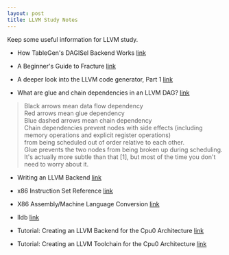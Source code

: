 ```yaml
---
layout: post
title: LLVM Study Notes
---
```


Keep some useful information for LLVM study.

* How TableGen's DAGISel Backend Works [link](https://github.com/draperlaboratory/fracture/wiki/How-TableGen's-DAGISel-Backend-Works)

* A Beginner's Guide to Fracture [link](https://github.com/draperlaboratory/fracture/wiki/A-Beginner%27s-Guide-to-Fracture)

* A deeper look into the LLVM code generator, Part 1 [link](http://eli.thegreenplace.net/2013/02/25/a-deeper-look-into-the-llvm-code-generator-part-1)

* What are glue and chain dependencies in an LLVM DAG? [link](http://stackoverflow.com/questions/33005061/what-are-glue-and-chain-dependencies-in-an-llvm-dag)
> Black arrows mean data flow dependency  
> Red arrows mean glue dependency  
> Blue dashed arrows mean chain dependency  
> Chain dependencies prevent nodes with side effects (including memory operations and explicit register operations)   
> from being scheduled out of order relative to each other.  
> Glue prevents the two nodes from being broken up during scheduling.   
> It's actually more subtle than that [1], but most of the time you don't need to worry about it.

* Writing an LLVM Backend [link](http://llvm.org/docs/WritingAnLLVMBackend.html)

* x86 Instruction Set Reference [link](http://x86.renejeschke.de/)

* X86 Assembly/Machine Language Conversion [link](https://en.wikibooks.org/wiki/X86_Assembly/Machine_Language_Conversion)

* lldb [link](http://stackoverflow.com/questions/26705506/how-to-set-the-discover-path-for-lldb-in-xcode)

* Tutorial: Creating an LLVM Backend for the Cpu0 Architecture [link](http://jonathan2251.github.io/lbd/)

* Tutorial: Creating an LLVM Toolchain for the Cpu0 Architecture [link](http://jonathan2251.github.io/lbt/)
